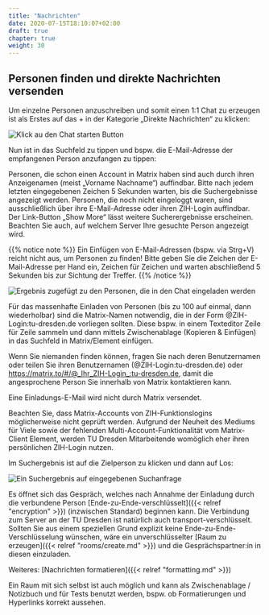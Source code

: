 ```yaml
---
title: "Nachrichten"
date: 2020-07-15T18:10:07+02:00
draft: true
chapter: true
weight: 30
---
```


## Personen finden und direkte Nachrichten versenden

Um einzelne Personen anzuschreiben und somit einen 1:1 Chat zu erzeugen ist als Erstes auf das + in der Kategorie „Direkte Nachrichten“ zu klicken:

![Klick au den Chat starten Button](/images/01_Start-Chat_de.png)

Nun ist in das Suchfeld zu tippen und bspw. die E-Mail-Adresse der empfangenen Person anzufangen zu tippen:

Personen, die schon einen Account in Matrix haben sind auch durch ihren Anzeigenamen (meist „Vorname Nachname“) auffindbar. Bitte nach jedem letzten eingegebenen Zeichen 5 Sekunden warten, bis die Suchergebnisse angezeigt werden. Personen, die noch nicht eingeloggt waren, sind ausschließlich über ihre E-Mail-Adresse oder ihren ZIH-Login auffindbar. Der Link-Button „Show More“ lässt weitere Sucherergebnisse erscheinen. Beachten Sie auch, auf welchem Server Ihre gesuchte Person angezeigt wird.

{{% notice note %}}
Ein Einfügen von E-Mail-Adressen (bspw. via Strg+V) reicht nicht aus, um Personen zu finden! Bitte geben Sie die Zeichen der E-Mail-Adresse per Hand ein, Zeichen für Zeichen und warten abschließend 5 Sekunden bis zur Sichtung der Treffer.
{{% /notice %}}

![Ergebnis zugefügt zu den Personen, die in den Chat eingeladen werden](/images/99_Find-Neo_de.gif)

Für das massenhafte Einladen von Personen (bis zu 100 auf einmal, dann wiederholbar) sind die Matrix-Namen notwendig, die in der Form @ZIH-Login:tu-dresden.de vorliegen sollten. Diese bspw. in einem Texteditor Zeile für Zeile sammeln und dann mittels Zwischenablage (Kopieren & Einfügen) in das Suchfeld in Matrix/Element einfügen.

Wenn Sie niemanden finden können, fragen Sie nach deren Benutzernamen oder teilen Sie ihren Benutzernamen (@ZIH-Login:tu-dresden.de) oder https://matrix.to/#/@_Ihr_ZIH-Login_:tu-dresden.de, damit die angesprochene Person Sie innerhalb von Matrix kontaktieren kann.

Eine Einladungs-E-Mail wird nicht durch Matrix versendet.

Beachten Sie, dass Matrix-Accounts von ZIH-Funktionslogins möglicherweise nicht geprüft werden. Aufgrund der Neuheit des Mediums für Viele sowie der fehlenden Multi-Account-Funktionalität vom Matrix-Client Element, werden TU Dresden Mitarbeitende womöglich eher ihren persönlichen ZIH-Login nutzen.

Im Suchergebnis ist auf die Zielperson zu klicken und dann auf Los:

![Ein Suchergebnis auf eingegebenen Suchanfrage](/images/04_Found-and-Go_de.png)

Es öffnet sich das Gespräch, welches nach Annahme der Einladung durch die verbundene Person [Ende-zu-Ende-verschlüsselt]({{< relref "encryption" >}}) (inzwischen Standard) beginnen kann. Die Verbindung zum Server an der TU Dresden ist natürlich auch transport-verschlüsselt. Sollten Sie aus einem speziellen Grund explizit keine Ende-zu-Ende-Verschlüsselung wünschen, wäre ein unverschlüsselter [Raum zu erzeugen]({{< relref "rooms/create.md" >}}) und die Gesprächspartner:in in diesen einzuladen.

Weiteres: [Nachrichten formatieren]({{< relref "formatting.md" >}})

Ein Raum mit sich selbst ist auch möglich und kann als Zwischenablage / Notizbuch und für Tests benutzt werden, bspw. ob Formatierungen und Hyperlinks korrekt aussehen.

